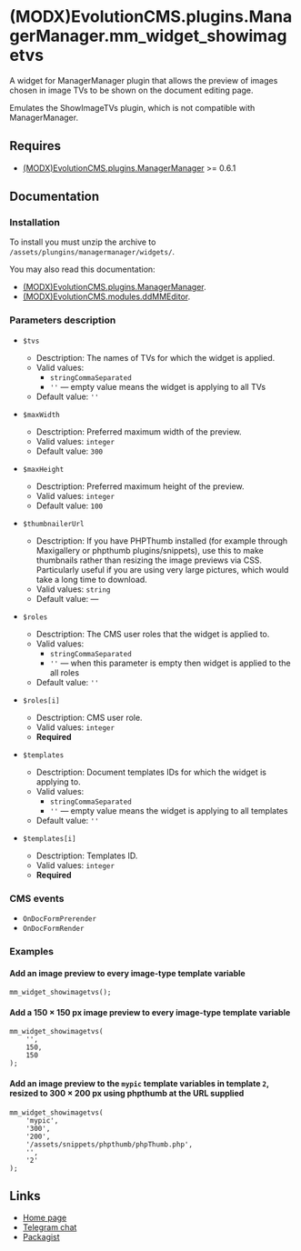 # (MODX)EvolutionCMS.plugins.ManagerManager.mm_widget_showimagetvs

A widget for ManagerManager plugin that allows the preview of images chosen in image TVs to be shown on the document editing page.

Emulates the ShowImageTVs plugin, which is not compatible with ManagerManager.


## Requires

* [(MODX)EvolutionCMS.plugins.ManagerManager](https://code.divandesign.biz/modx/managermanager) >= 0.6.1


## Documentation


### Installation

To install you must unzip the archive to `/assets/plungins/managermanager/widgets/`.


You may also read this documentation:
* [(MODX)EvolutionCMS.plugins.ManagerManager](https://code.divandesign.biz/modx/managermanager).
* [(MODX)EvolutionCMS.modules.ddMMEditor](https://code.divandesign.biz/modx/ddmmeditor).


### Parameters description

* `$tvs`
	* Desctription: The names of TVs for which the widget is applied.  
	* Valid values:
		* `stringCommaSeparated`
		* `''` — empty value means the widget is applying to all TVs
	* Default value: `''`
	
* `$maxWidth`
	* Desctription: Preferred maximum width of the preview.
	* Valid values: `integer`
	* Default value: `300`
	
* `$maxHeight`
	* Desctription: Preferred maximum height of the preview.
	* Valid values: `integer`
	* Default value: `100`
	
* `$thumbnailerUrl`
	* Desctription: If you have PHPThumb installed (for example through Maxigallery or phpthumb plugins/snippets), use this to make thumbnails rather than resizing the image previews via CSS.  
		Particularly useful if you are using very large pictures, which would take a long time to download.
	* Valid values: `string`
	* Default value: —
	
* `$roles`
	* Desctription: The CMS user roles that the widget is applied to.
	* Valid values:
		* `stringCommaSeparated`
		* `''` — when this parameter is empty then widget is applied to the all roles
	* Default value: `''`
	
* `$roles[i]`
	* Desctription: CMS user role.
	* Valid values: `integer`
	* **Required**
	
* `$templates`
	* Desctription: Document templates IDs for which the widget is applying to.
	* Valid values:
		* `stringCommaSeparated`
		* `''` — empty value means the widget is applying to all templates
	* Default value: `''`
	
* `$templates[i]`
	* Desctription: Templates ID.
	* Valid values: `integer`
	* **Required**


### CMS events

* `OnDocFormPrerender`
* `OnDocFormRender`


### Examples


#### Add an image preview to every image-type template variable

```
mm_widget_showimagetvs();
```


#### Add a 150 × 150 px image preview to every image-type template variable

```
mm_widget_showimagetvs(
	'',
	150,
	150
);
```


#### Add an image preview to the `mypic` template variables in template `2`, resized to 300 × 200 px using phpthumb at the URL supplied

```
mm_widget_showimagetvs(
	'mypic',
	'300',
	'200',
	'/assets/snippets/phpthumb/phpThumb.php',
	'',
	'2'
);
```


## Links

* [Home page](https://code.divandesign.biz/modx/mm_widget_showimagetvs)
* [Telegram chat](https://t.me/dd_code)
* [Packagist](https://packagist.org/packages/dd/evolutioncms-plugins-managermanager-mm_widget_showimagetvs)


<link rel="stylesheet" type="text/css" href="https://DivanDesign.ru/assets/files/ddMarkdown.css" />